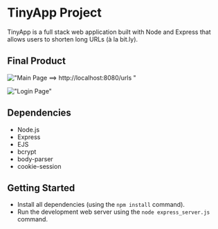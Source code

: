 # TinyApp Project

TinyApp is a full stack web application built with Node and Express that allows users to shorten long URLs (à la bit.ly).

## Final Product

!["Main Page ==> http://localhost:8080/urls "](https://github.com/abiramitoronto/tinyapp/MainPage.png)

!["Login Page"](https://github.com/abiramitoronto/tinyapp/LoginPage.png)

## Dependencies

- Node.js
- Express
- EJS
- bcrypt
- body-parser
- cookie-session

## Getting Started

- Install all dependencies (using the `npm install` command).
- Run the development web server using the `node express_server.js` command.